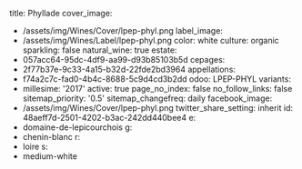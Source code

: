 title: Phyllade
cover_image:
  - /assets/img/Wines/Cover/lpep-phyl.png
label_image:
  - /assets/img/Wines/Label/lpep-phyl.png
color: white
culture: organic
sparkling: false
natural_wine: true
estate:
  - 057acc64-95dc-4df9-aa99-d93b85103b5d
cepages:
  - 2f77b37e-9c33-4a15-b32d-22fde2bd3964
appellations:
  - f74a2c7c-fad0-4b4c-8688-5c9d4cd3b2dd
odoo: LPEP-PHYL
variants:
  -
    millesime: '2017'
    active: true
page_no_index: false
no_follow_links: false
sitemap_priority: '0.5'
sitemap_changefreq: daily
facebook_image:
  - /assets/img/Wines/Cover/lpep-phyl.png
twitter_share_setting: inherit
id: 48aeff7d-2501-4202-b3ac-242dd440bee4
e:
  - domaine-de-lepicourchois
g:
  - chenin-blanc
r:
  - loire
s:
  - medium-white
